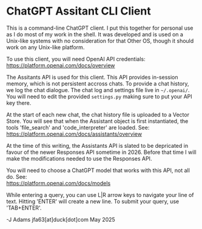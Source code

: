 # ChatGPT Assitant CLI Client
  
  This is a command-line ChatGPT client. I put this together
for personal use as I do most of my work in the shell.
  It was developed and is used on a Unix-like systems with no
consideration for that Other OS, though it should work on
any Unix-like platform.  
  
  To use this client, you will need OpenAI API credentials:  
https://platform.openai.com/docs/overview   
  
  The Assitants API is used for this client. This API provides
in-session memory, which is not persistent accross chats. To
provide a chat history, we log the chat dialogue. The chat log
and settings file live in `~/.openai/`. You will need to edit the
provided `settings.py` making sure to put your API key there.  
  
  At the start of each new chat, the chat history file is uploaded to
a Vector Store. You will see that when the Assistant object is first
instantiated, the tools 'file_search' and 'code_interpreter' are loaded.
See:  
https://platform.openai.com/docs/assistants/overview  
  
  At the time of this writing, the Assistants API is slated to
be depricated in favour of the newer Responses API sometime
in 2026. Before that time I will make the modifications needed
to use the Responses API.  
  
  You will need to choose a ChatGPT model that works with
this API, not all do. See:  
https://platform.openai.com/docs/models  
  
  While entering a query, you can use L|R arrow keys to navigate
your line of text. Hitting 'ENTER' will create a new line. To submit
your query, use 'TAB+ENTER'.  
  
-J Adams jfa63[at]duck[dot]com May 2025
